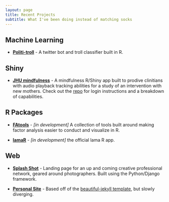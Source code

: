 ```yaml
---
layout: page
title: Recent Projects
subtitle: What I've been doing instead of matching socks
---
```

## Machine Learning

-  **[Politi-troll](https://github.com/mattkcole/politi-troll)** - A twitter bot and troll classifier built in R.

## Shiny

-  **[JHU mindfulness](https://jhubiostatistics.shinyapps.io/mindfulness/)** - A mindfulness R/Shiny app built to prodive clinitians with audio playback tracking abilities for a study of an intervention with new mothers. Check out the [repo](https://github.com/mattkcole/mindfulness/) for login instructions and a breakdown of capabilities.

## R Packages

-  **[FAtools](https://github.com/mattkcole/FAtools)** - _[in development]_ A collection of tools built around making factor analysis easier to conduct and visualize in R.

-  **[lamaR](https://github.com/mattkcole/lamaR)** - _[in development]_ the official lama R app.

## Web

-  **[Splash Shot](http://splashshot.xyz)** - Landing page for an up and coming creative professional network, geared around photographers. Built using the Python/Django framework.

-  **[Personal Site](https://mattkcole.com)** - Based off of the [beautiful-jekyll template](https://github.com/daattali/beautiful-jekyll#readme), but slowly diverging.
